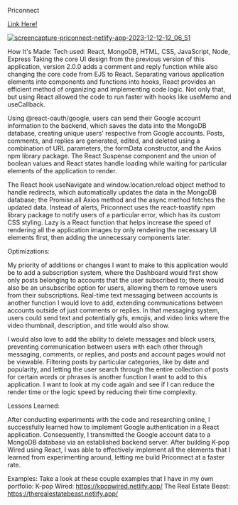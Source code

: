 Priconnect

<a href = "https://priconnect.netlify.app/">Link Here!</a>

<a href = "https://priconnect.netlify.app/">

![screencapture-priconnect-netlify-app-2023-12-12-12_06_51](https://github.com/choir27/Priconnect/assets/66279068/a03285a7-1bc4-41dd-a710-973b33be2818)

</a>

How It's Made: Tech used: React, MongoDB, HTML, CSS, JavaScript, Node, Express
Taking the core UI design from the previous version of this application, version 2.0.0 adds a comment and reply function while also changing the core code from EJS to React. Separating various application elements into components and functions into hooks, React provides an efficient method of organizing and implementing code logic. Not only that, but using React allowed the code to run faster with hooks like useMemo and useCallback.


Using @react-oauth/google, users can send their Google account information to the backend, which saves the data into the MongoDB database, creating unique users' respective from Google accounts. Posts, comments, and replies are generated, edited, and deleted using a combination of URL parameters, the formData constructor, and the Axios npm library package. The React Suspense component and the union of boolean values and React states handle loading while waiting for particular elements of the application to render.


The React hook useNavigate and window.location.reload object method to handle redirects, which automatically updates the data in the MongoDB database; the Promise.all Axios method and the async method fetches the updated data. Instead of alerts, Priconnect uses the react-toastify npm library package to notify users of a particular error, which has its custom CSS styling. Lazy is a React function that helps increase the speed of rendering all the application images by only rendering the necessary UI elements first, then adding the unnecessary components later.

Optimizations:

My priority of additions or changes I want to make to this application would be to add a subscription system, where the Dashboard would first show only posts belonging to accounts that the user subscribed to; there would also be an unsubscribe option for users, allowing them to remove users from their subscriptions. Real-time text messaging between accounts is another function I would love to add, extending communications between accounts outside of just comments or replies. In that messaging system, users could send text and potentially gifs, emojis, and video links where the video thumbnail, description, and title would also show.


I would also love to add the ability to delete messages and block users, preventing communication between users with each other through messaging, comments, or replies, and posts and account pages would not be viewable. Filtering posts by particular categories, like by date and popularity, and letting the user search through the entire collection of posts for certain words or phrases is another function I want to add to this application. I want to look at my code again and see if I can reduce the render time or the logic speed by reducing their time complexity.

Lessons Learned:

After conducting experiments with the code and researching online, I successfully learned how to implement Google authentication in a React application. Consequently, I transmitted the Google account data to a MongoDB database via an established backend server. After building K-pop Wired using React, I was able to effectively implement all the elements that I learned from experimenting around, letting me build Priconnect at a faster rate.

Examples: Take a look at these couple examples that I have in my own portfolio: K-pop Wired: https://kpopwired.netlify.app/ The Real Estate Beast: https://therealestatebeast.netlify.app/